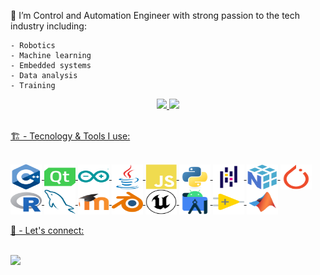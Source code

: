 

📌 I’m Control and Automation Engineer with strong passion to the tech industry including:

    - Robotics
    - Machine learning
    - Embedded systems
    - Data analysis
    - Training 

<div align="center">
  <a href="https://github.com/ailton-santos">
  <img height="180em" src="https://github-readme-stats.vercel.app/api?username=ailton-santos&show_icons=true&theme=algolia&include_all_commits=true&count_private=true"/>
  <img height="180em" src="https://github-readme-stats.vercel.app/api/top-langs/?username=ailton-santos&layout=compact&langs_count=7&theme=algolia"/>
</div>
<br>
   
 🏗️ - Tecnology & Tools I use:
       </div>

<div style="display:inline_block"><br>
 
  <div>
   <img align="center" alt="Ai-C++" height="40" width="50" src="https://github.com/devicons/devicon/blob/master/icons/cplusplus/cplusplus-original.svg">
    
   <img align="center" alt="Ai-Qt" height="40" width="50" src="https://github.com/devicons/devicon/blob/master/icons/qt/qt-original.svg">
    
   <img align="center" alt="Ai-Arduino" height="40" width="50" src="https://github.com/devicons/devicon/blob/master/icons/arduino/arduino-original.svg">
      
   <img align="center" alt="Mi-Java" height="40" width="50" src="https://raw.githubusercontent.com/devicons/devicon/master/icons/java/java-original.svg">
    
   <img align="center" alt="Ai-Javascript" height="40" width="50" src="https://github.com/devicons/devicon/blob/master/icons/javascript/javascript-plain.svg">
    
   <img align="center" alt="Ai-Python" height="40" width="50" src="https://raw.githubusercontent.com/devicons/devicon/master/icons/python/python-original.svg">
  
   <img align="center" alt="Ai-Pandas" height="40" width="50" src="https://github.com/devicons/devicon/blob/master/icons/pandas/pandas-original.svg">
  
   <img align="center" alt="Ai-Numpy" height="40" width="50" src="https://github.com/devicons/devicon/blob/master/icons/numpy/numpy-original.svg"> 
    
   <img align="center" alt="Ai-Pytorch" height="40" width="50" src="https://github.com/devicons/devicon/blob/master/icons/pytorch/pytorch-original.svg">
    
   <img align="center" alt="Ai-R" height="40" width="50" src="https://github.com/devicons/devicon/blob/master/icons/r/r-original.svg">
  

  <img align="center" alt="Ai-Mysql" height="40" width="50" src="https://github.com/devicons/devicon/blob/master/icons/mysql/mysql-original.svg">
  
  
  <img align="center" alt="Ai-Moodle" height="40" width="50" src="https://github.com/devicons/devicon/blob/master/icons/moodle/moodle-original.svg">
  

  <img align="center" alt="Ai-Blender" height="40" width="50" src="https://github.com/devicons/devicon/blob/master/icons/blender/blender-original.svg"> 
 
 <img align="center" alt="Ai-UnrealEngine" height="40" width="50" src="https://github.com/devicons/devicon/blob/master/icons/unrealengine/unrealengine-original.svg">  
  
  
 <img align="center" alt="Ai-AndroidStudio" height="40" width="50" src="https://github.com/devicons/devicon/blob/master/icons/androidstudio/androidstudio-original.svg">
  
 <img align="center" alt="Ai-LabView" height="40" width="50" src="https://github.com/devicons/devicon/blob/master/icons/labview/labview-original.svg">
  
 <img align="center" alt="Ai-Matlab" height="40" width="50" src="https://github.com/devicons/devicon/blob/master/icons/matlab/matlab-original.svg"> 
      
  </div>
</div>
 <br>
 🚀 - Let's connect:

<div> 
 <br>
  
  <a href="https://www.linkedin.com/in/ailtonjsantos/" target="_blank"><img src="https://img.shields.io/badge/-LinkedIn-%230077B5?style=for-the-badge&logo=linkedin&logoColor=white" target="_blank"></a>
   
  
</div>
  
